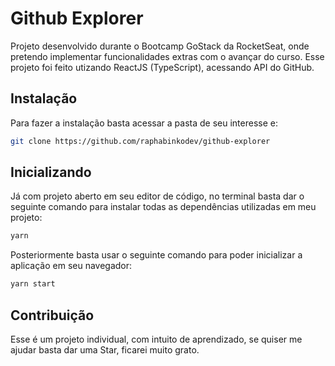 # Github Explorer


Projeto desenvolvido durante o Bootcamp GoStack da RocketSeat, onde pretendo implementar funcionalidades extras com o avançar do curso. Esse projeto foi feito utizando ReactJS (TypeScript), acessando API do GitHub.

## Instalação

Para fazer a instalação basta acessar a pasta de seu interesse e:

```bash
git clone https://github.com/raphabinkodev/github-explorer
```

## Inicializando
Já com projeto aberto em seu editor de código, no terminal basta dar o seguinte comando para instalar todas as dependências utilizadas em meu projeto:
```bash
yarn
```
Posteriormente basta usar o seguinte comando para poder inicializar a aplicação em seu navegador:
```bash
yarn start
```

## Contribuição
Esse é um projeto individual, com intuito de aprendizado, se quiser me ajudar basta dar uma Star, ficarei muito grato.

